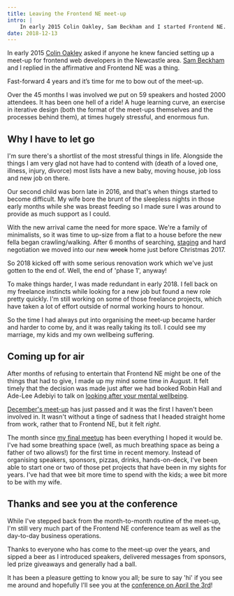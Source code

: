 ```yaml
---
title: Leaving the Frontend NE meet-up
intro: |
    In early 2015 Colin Oakley, Sam Beckham and I started Frontend NE. Fast-forward 4 years and it’s time for me to bow out of the meet-up.
date: 2018-12-13
---
```


In early 2015 [Colin Oakley](https://twitter.com/htmlandbacon) asked if anyone he knew fancied setting up a meet-up for frontend web developers in the Newcastle area. [Sam Beckham](https://twitter.com/samdbeckham) and I replied in the affirmative and Frontend NE was a thing.

Fast-forward 4 years and it’s time for me to bow out of the meet-up.

Over the 45 months I was involved we put on 59 speakers and hosted 2000 attendees. It has been one hell of a ride! A huge learning curve, an exercise in iterative design (both the format of the meet-ups themselves and the processes behind them), at times hugely stressful, and enormous fun.


## Why I have to let go

I'm sure there's a shortlist of the most stressful things in life. Alongside the things I am very glad not have had to contend with (death of a loved one, illness, injury, divorce) most lists have a new baby, moving house, job loss and new job on there.

Our second child was born late in 2016, and that's when things started to become difficult. My wife bore the brunt of the sleepless nights in those early months while she was breast feeding so I made sure I was around to provide as much support as I could.

With the new arrival came the need for more space. We're a family of minimalists, so it was time to up-size from a flat to a house before the new fella began crawling/walking. After 6 months of searching, [staging](https://en.wikipedia.org/wiki/Home_staging) and hard negotiation we moved into our new ~~wreck~~ home just before Christmas 2017.

So 2018 kicked off with some serious renovation work which we've just gotten to the end of. Well, the end of 'phase 1', anyway!

To make things harder, I was made redundant in early 2018. I fell back on my freelance instincts while looking for a new job but found a new role pretty quickly. I'm still working on some of those freelance projects, which have taken a lot of effort outside of normal working hours to honour.

So the time I had always put into organising the meet-up became harder and harder to come by, and it was really taking its toll. I could see my marriage, my kids and my own wellbeing suffering.


## Coming up for air

After months of refusing to entertain that Frontend NE might be one of the things that had to give, I made up my mind some time in August. It felt timely that the decision was made just after we had booked Robin Hall and Ade-Lee Adebiyi to talk on [looking after your mental wellbeing](https://www.frontendne.co.uk/events/2018-10-04).

[December's meet-up](https://www.frontendne.co.uk/events/2018-12-06) has just passed and it was the first I haven't been involved in. It wasn't without a tinge of sadness that I headed straight home from work, rather that to Frontend NE, but it felt *right*.

The month since [my final meetup](https://www.frontendne.co.uk/events/2018-11-01) has been everything I hoped it would be. I've had some breathing space (well, as much breathing space as being a father of two allows!) for the first time in recent memory. Instead of organising speakers, sponsors, pizzas, drinks, hands-on-deck, I've been able to start one or two of those pet projects that have been in my sights for years. I've had that wee bit more time to spend with the kids; a wee bit more to be with my wife.


## Thanks and see you at the conference

While I've stepped back from the month-to-month routine of the meet-up, I'm still very much part of the Frontend NE conference team as well as the day-to-day business operations.

Thanks to everyone who has come to the meet-up over the years, and sipped a beer as I introduced speakers, delivered messages from sponsors, led prize giveaways and generally had a ball.

It has been a pleasure getting to know you all; be sure to say 'hi' if you see me around and hopefully I'll see you at the [conference on April the 3rd](https://2019.frontendne.co.uk)!
